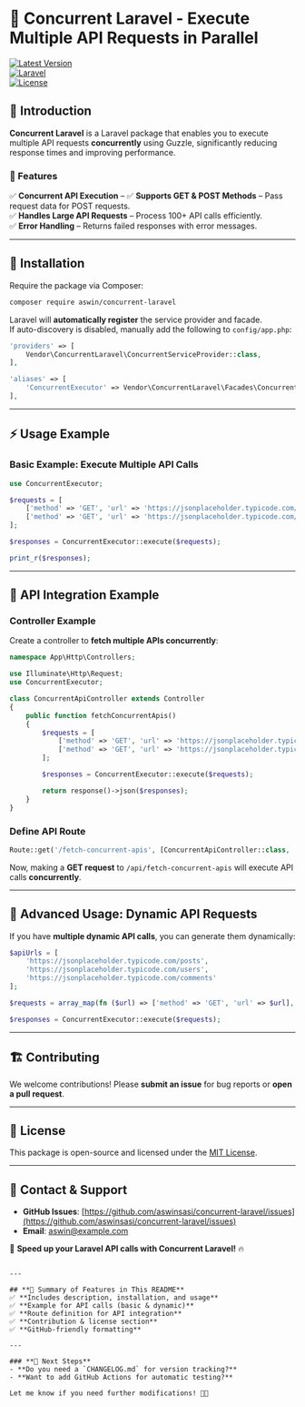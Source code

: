 # 🚀 Concurrent Laravel - Execute Multiple API Requests in Parallel  

[![Latest Version](https://img.shields.io/packagist/v/aswin/concurrent-laravel.svg)](https://packagist.org/packages/aswin/concurrent-laravel)  
[![Laravel](https://img.shields.io/badge/Laravel-9%2B-blue)](https://laravel.com)  
[![License](https://img.shields.io/github/license/aswinsasi/concurrent-laravel)](LICENSE)  

## 📖 Introduction  
**Concurrent Laravel** is a Laravel package that enables you to execute multiple API requests **concurrently** using Guzzle, significantly reducing response times and improving performance.  

### **🔹 Features**  
✅ **Concurrent API Execution** –
✅ **Supports GET & POST Methods** – Pass request data for POST requests.  
✅ **Handles Large API Requests** – Process 100+ API calls efficiently.  
✅ **Error Handling** – Returns failed responses with error messages.  

---

## 📌 Installation  
Require the package via Composer:  
```bash
composer require aswin/concurrent-laravel
```

Laravel will **automatically register** the service provider and facade.  
If auto-discovery is disabled, manually add the following to `config/app.php`:  

```php
'providers' => [
    Vendor\ConcurrentLaravel\ConcurrentServiceProvider::class,
],

'aliases' => [
    'ConcurrentExecutor' => Vendor\ConcurrentLaravel\Facades\ConcurrentExecutor::class,
],
```

---

## ⚡ Usage Example  
### **Basic Example: Execute Multiple API Calls**  
```php
use ConcurrentExecutor;

$requests = [
    ['method' => 'GET', 'url' => 'https://jsonplaceholder.typicode.com/posts'],
    ['method' => 'GET', 'url' => 'https://jsonplaceholder.typicode.com/users']
];

$responses = ConcurrentExecutor::execute($requests);

print_r($responses);
```

---

## 📡 API Integration Example  
### **Controller Example**
Create a controller to **fetch multiple APIs concurrently**:  
```php
namespace App\Http\Controllers;

use Illuminate\Http\Request;
use ConcurrentExecutor;

class ConcurrentApiController extends Controller
{
    public function fetchConcurrentApis()
    {
        $requests = [
            ['method' => 'GET', 'url' => 'https://jsonplaceholder.typicode.com/posts'],
            ['method' => 'GET', 'url' => 'https://jsonplaceholder.typicode.com/users']
        ];

        $responses = ConcurrentExecutor::execute($requests);

        return response()->json($responses);
    }
}
```

### **Define API Route**
```php
Route::get('/fetch-concurrent-apis', [ConcurrentApiController::class, 'fetchConcurrentApis']);
```

Now, making a **GET request** to `/api/fetch-concurrent-apis` will execute API calls **concurrently**.

---

## 🚀 Advanced Usage: Dynamic API Requests  
If you have **multiple dynamic API calls**, you can generate them dynamically:

```php
$apiUrls = [
    'https://jsonplaceholder.typicode.com/posts',
    'https://jsonplaceholder.typicode.com/users',
    'https://jsonplaceholder.typicode.com/comments'
];

$requests = array_map(fn ($url) => ['method' => 'GET', 'url' => $url], $apiUrls);

$responses = ConcurrentExecutor::execute($requests);
```

---

## 🏗 Contributing  
We welcome contributions! Please **submit an issue** for bug reports or **open a pull request**.

---

## 📝 License  
This package is open-source and licensed under the [MIT License](LICENSE).  

---

## 📡 Contact & Support  
- **GitHub Issues**: [https://github.com/aswinsasi/concurrent-laravel/issues](https://github.com/aswinsasi/concurrent-laravel/issues)  
- **Email**: [aswin@example.com](mailto:aswinfear@gmail.com)  

🚀 **Speed up your Laravel API calls with Concurrent Laravel!** 🔥  
```

---

## **📌 Summary of Features in This README**
✅ **Includes description, installation, and usage**  
✅ **Example for API calls (basic & dynamic)**  
✅ **Route definition for API integration**  
✅ **Contribution & license section**  
✅ **GitHub-friendly formatting**  

---

### **🚀 Next Steps**
- **Do you need a `CHANGELOG.md` for version tracking?**  
- **Want to add GitHub Actions for automatic testing?**  

Let me know if you need further modifications! 🚀🔥